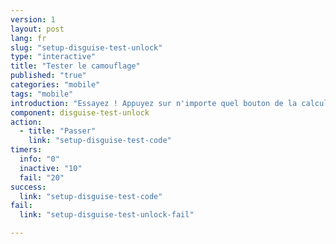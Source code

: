 ```yaml
---
version: 1
layout: post
lang: fr
slug: "setup-disguise-test-unlock"
type: "interactive"
title: "Tester le camouflage"
published: "true"
categories: "mobile"
tags: "mobile"
introduction: "Essayez ! Appuyez sur n'importe quel bouton de la calculatrice."
component: disguise-test-unlock
action: 
  - title: "Passer"
    link: "setup-disguise-test-code"
timers:
  info: "0"
  inactive: "10"
  fail: "20"
success: 
  link: "setup-disguise-test-code"
fail: 
  link: "setup-disguise-test-unlock-fail"

---
```


